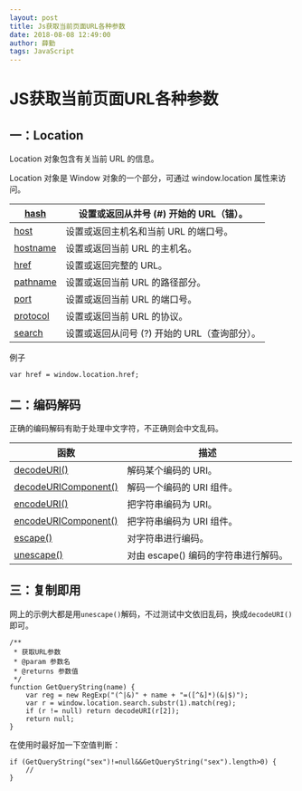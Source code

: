 ```yaml
---
layout: post
title: Js获取当前页面URL各种参数
date: 2018-08-08 12:49:00
author: 薛勤
tags: JavaScript
---
```

# JS获取当前页面URL各种参数

## 一：Location

Location 对象包含有关当前 URL 的信息。

Location 对象是 Window 对象的一个部分，可通过 window.location 属性来访问。

| [hash](http://www.w3school.com.cn/jsref/prop_loc_hash.asp)   | 设置或返回从井号 (#) 开始的 URL（锚）。       |
| ------------------------------------------------------------ | --------------------------------------------- |
| [host](http://www.w3school.com.cn/jsref/prop_loc_host.asp)   | 设置或返回主机名和当前 URL 的端口号。         |
| [hostname](http://www.w3school.com.cn/jsref/prop_loc_hostname.asp) | 设置或返回当前 URL 的主机名。                 |
| [href](http://www.w3school.com.cn/jsref/prop_loc_href.asp)   | 设置或返回完整的 URL。                        |
| [pathname](http://www.w3school.com.cn/jsref/prop_loc_pathname.asp) | 设置或返回当前 URL 的路径部分。               |
| [port](http://www.w3school.com.cn/jsref/prop_loc_port.asp)   | 设置或返回当前 URL 的端口号。                 |
| [protocol](http://www.w3school.com.cn/jsref/prop_loc_protocol.asp) | 设置或返回当前 URL 的协议。                   |
| [search](http://www.w3school.com.cn/jsref/prop_loc_search.asp) | 设置或返回从问号 (?) 开始的 URL（查询部分）。 |

例子

```
var href = window.location.href;
```

## 二：编码解码

正确的编码解码有助于处理中文字符，不正确则会中文乱码。

| 函数                                                         | 描述                                 |
| ------------------------------------------------------------ | ------------------------------------ |
| [decodeURI()](http://www.w3school.com.cn/jsref/jsref_decodeURI.asp) | 解码某个编码的 URI。                 |
| [decodeURIComponent()](http://www.w3school.com.cn/jsref/jsref_decodeURIComponent.asp) | 解码一个编码的 URI 组件。            |
| [encodeURI()](http://www.w3school.com.cn/jsref/jsref_encodeuri.asp) | 把字符串编码为 URI。                 |
| [encodeURIComponent()](http://www.w3school.com.cn/jsref/jsref_encodeURIComponent.asp) | 把字符串编码为 URI 组件。            |
| [escape()](http://www.w3school.com.cn/jsref/jsref_escape.asp) | 对字符串进行编码。                   |
| [unescape()](http://www.w3school.com.cn/jsref/jsref_unescape.asp) | 对由 escape() 编码的字符串进行解码。 |

## 三：复制即用

网上的示例大都是用`unescape()`解码，不过测试中文依旧乱码，换成`decodeURI()`即可。

```
/**
 * 获取URL参数
 * @param 参数名
 * @returns 参数值
 */
function GetQueryString(name) {
    var reg = new RegExp("(^|&)" + name + "=([^&]*)(&|$)");
    var r = window.location.search.substr(1).match(reg);
    if (r != null) return decodeURI(r[2]);
    return null;
}
```


在使用时最好加一下空值判断：

```
if (GetQueryString("sex")!=null&&GetQueryString("sex").length>0) {
    //
}
```



